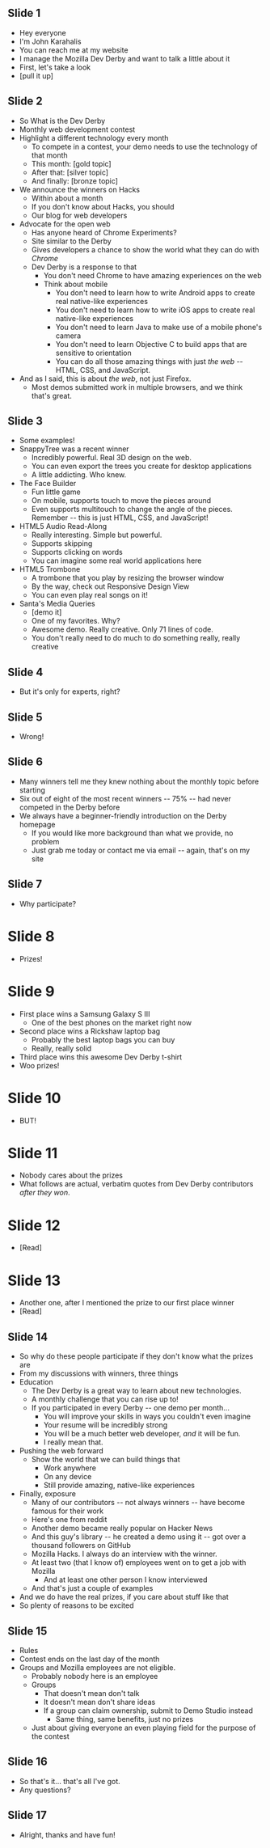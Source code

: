## Slide 1

* Hey everyone
* I'm John Karahalis
* You can reach me at my website
* I manage the Mozilla Dev Derby and want to talk a little about it
* First, let's take a look
* [pull it up]

## Slide 2

* So What is the Dev Derby
* Monthly web development contest
* Highlight a different technology every month
    * To compete in a contest, your demo needs to use the technology of that month
    * This month: [gold topic]
    * After that: [silver topic]
    * And finally: [bronze topic]
* We announce the winners on Hacks
    * Within about a month
    * If you don't know about Hacks, you should
    * Our blog for web developers
* Advocate for the open web
    * Has anyone heard of Chrome Experiments?
    * Site similar to the Derby
    * Gives developers a chance to show the world what they can do with *Chrome*
    * Dev Derby is a response to that
        * You don't need Chrome to have amazing experiences on the web
        * Think about mobile
            * You don't need to learn how to write Android apps to create real native-like experiences
            * You don't need to learn how to write iOS apps to create real native-like experiences
            * You don't need to learn Java to make use of a mobile phone's camera
            * You don't need to learn Objective C to build apps that are sensitive to orientation
            * You can do all those amazing things with just *the web* -- HTML, CSS, and JavaScript.
* And as I said, this is about *the web*, not just Firefox.
    * Most demos submitted work in multiple browsers, and we think that's great.

## Slide 3

* Some examples!
* SnappyTree was a recent winner
    * Incredibly powerful. Real 3D design on the web.
    * You can even export the trees you create for desktop applications
    * A little addicting. Who knew.
* The Face Builder
    * Fun little game
    * On mobile, supports touch to move the pieces around
    * Even supports multitouch to change the angle of the pieces. Remember -- this is just HTML, CSS, and JavaScript!
* HTML5 Audio Read-Along
    * Really interesting. Simple but powerful.
    * Supports skipping
    * Supports clicking on words
    * You can imagine some real world applications here
* HTML5 Trombone
    * A trombone that you play by resizing the browser window
    * By the way, check out Responsive Design View
    * You can even play real songs on it!
* Santa's Media Queries
    * [demo it]
    * One of my favorites. Why?
    * Awesome demo. Really creative. Only 71 lines of code.
    * You don't really need to do much to do something really, really creative

## Slide 4

* But it's only for experts, right?

## Slide 5

* Wrong!

## Slide 6

* Many winners tell me they knew nothing about the monthly topic before starting
* Six out of eight of the most recent winners -- 75% -- had never competed in the Derby before
* We always have a beginner-friendly introduction on the Derby homepage
    * If you would like more background than what we provide, no problem
    * Just grab me today or contact me via email -- again, that's on my site

## Slide 7

* Why participate?

# Slide 8

* Prizes!

# Slide 9

* First place wins a Samsung Galaxy S III
    * One of the best phones on the market right now
* Second place wins a Rickshaw laptop bag
    * Probably the best laptop bags you can buy
    * Really, really solid
* Third place wins this awesome Dev Derby t-shirt
* Woo prizes!

# Slide 10

* BUT!

# Slide 11

* Nobody cares about the prizes
* What follows are actual, verbatim quotes from Dev Derby contributors *after they won*.

# Slide 12

* [Read]

# Slide 13

* Another one, after I mentioned the prize to our first place winner
* [Read]

## Slide 14

* So why do these people participate if they don't know what the prizes are
* From my discussions with winners, three things
* Education
    * The Dev Derby is a great way to learn about new technologies.
    * A monthly challenge that you can rise up to!
    * If you participated in every Derby -- one demo per month...
        * You will improve your skills in ways you couldn't even imagine
        * Your resume will be incredibly strong
        * You will be a much better web developer, *and* it will be fun.
        * I really mean that.
* Pushing the web forward
    * Show the world that we can build things that
        * Work anywhere
        * On any device
        * Still provide amazing, native-like experiences
* Finally, exposure
    * Many of our contributors -- not always winners -- have become famous for their work
    * Here's one from reddit
    * Another demo became really popular on Hacker News
    * And this guy's library -- he created a demo using it -- got over a thousand followers on GitHub
    * Mozilla Hacks. I always do an interview with the winner.
    * At least two (that I know of) employees went on to get a job with Mozilla
        * And at least one other person I know interviewed
    * And that's just a couple of examples
* And we do have the real prizes, if you care about stuff like that
* So plenty of reasons to be excited

## Slide 15

* Rules
* Contest ends on the last day of the month
* Groups and Mozilla employees are not eligible.
    * Probably nobody here is an employee
    * Groups
        * That doesn't mean don't talk
        * It doesn't mean don't share ideas
        * If a group can claim ownership, submit to Demo Studio instead
            * Same thing, same benefits, just no prizes
    * Just about giving everyone an even playing field for the purpose of the contest

## Slide 16

* So that's it... that's all I've got.
* Any questions?

## Slide 17

* Alright, thanks and have fun!
